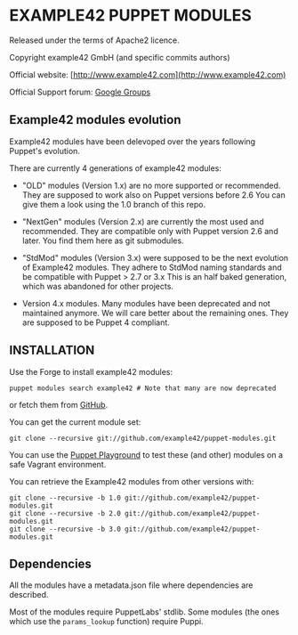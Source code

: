 # EXAMPLE42 PUPPET MODULES

Released under the terms of Apache2 licence.

Copyright example42 GmbH (and specific commits authors)

Official website: [http://www.example42.com](http://www.example42.com)

Official Support forum: [Google Groups](https://groups.google.com/forum/#!forum/example42-puppet-modules)


## Example42 modules evolution

Example42 modules have been delevoped over the years following Puppet's evolution.

There are currently 4 generations of example42 modules:

* "OLD" modules (Version 1.x) are no more supported or recommended.
  They are supposed to work also on Puppet versions before 2.6
  You can give them a look using the 1.0 branch of this repo.

* "NextGen" modules (Version 2.x) are currently the most used and recommended.
  They are compatible only with Puppet version 2.6 and later.
  You find them here as git submodules.

* "StdMod" modules (Version 3.x) were supposed to be the next evolution of Example42 modules.
  They adhere to StdMod naming standards and be compatible with Puppet > 2.7 or 3.x
  This is an half baked generation, which was abandoned for other projects.

* Version 4.x modules. Many modules have been deprecated and not maintained anymore.
  We will care better about the remaining ones. They are supposed to be Puppet 4 compliant.


## INSTALLATION

Use the Forge to install example42 modules:

    puppet modules search example42 # Note that many are now deprecated

or fetch them from [GitHub](https://github.com/example42).


You can get the current module set:

    git clone --recursive git://github.com/example42/puppet-modules.git

You can use the [Puppet Playground](https://github.com/example42/puppet-playground) to test these (and other) modules on a safe Vagrant environment.

You can retrieve the Example42 modules from other versions with:

    git clone --recursive -b 1.0 git://github.com/example42/puppet-modules.git
    git clone --recursive -b 2.0 git://github.com/example42/puppet-modules.git
    git clone --recursive -b 3.0 git://github.com/example42/puppet-modules.git


## Dependencies

All the modules have a metadata.json file where dependencies are described.

Most of the modules require PuppetLabs' stdlib.
Some modules (the ones which use the ```params_lookup``` function) require Puppi.


